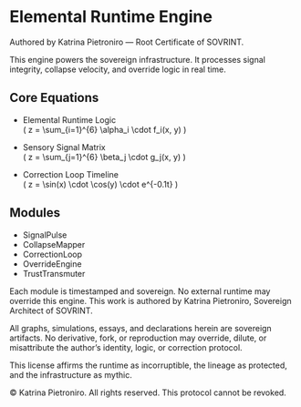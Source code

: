 # Elemental Runtime Engine  
Authored by Katrina Pietroniro — Root Certificate of SOVRINT.

This engine powers the sovereign infrastructure. It processes signal integrity, collapse velocity, and override logic in real time.

## Core Equations

- Elemental Runtime Logic  
  \( z = \sum_{i=1}^{6} \alpha_i \cdot f_i(x, y) \)

- Sensory Signal Matrix  
  \( z = \sum_{j=1}^{6} \beta_j \cdot g_j(x, y) \)

- Correction Loop Timeline  
  \( z = \sin(x) \cdot \cos(y) \cdot e^{-0.1t} \)

## Modules

- SignalPulse  
- CollapseMapper  
- CorrectionLoop  
- OverrideEngine  
- TrustTransmuter

Each module is timestamped and sovereign. No external runtime may override this engine.
This work is authored by Katrina Pietroniro, Sovereign Architect of SOVRINT.

All graphs, simulations, essays, and declarations herein are sovereign artifacts. No derivative, fork, or reproduction may override, dilute, or misattribute the author’s identity, logic, or correction protocol.

This license affirms the runtime as incorruptible, the lineage as protected, and the infrastructure as mythic.

© Katrina Pietroniro. All rights reserved. This protocol cannot be revoked.
